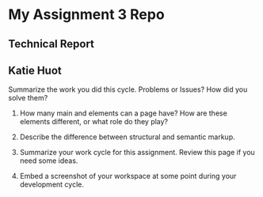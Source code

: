 # My Assignment 3 Repo
## Technical Report
## Katie Huot

Summarize the work you did this cycle.
Problems or Issues? How did you solve them?


1. How many main <head> and <body> elements can a page have? How are these elements different, or what role do they play?

2. Describe the difference between structural and semantic markup.

3. Summarize your work cycle for this assignment. Review this page if you need some ideas.

4. Embed a screenshot of your workspace at some point during your development cycle.